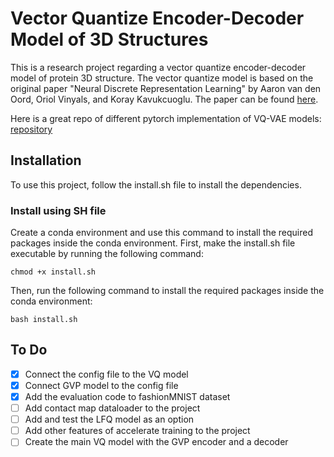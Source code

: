 # Vector Quantize Encoder-Decoder Model of 3D Structures

This is a research project regarding a vector quantize encoder-decoder model of protein 3D structure.
The vector quantize model is based on the original paper
"Neural Discrete Representation Learning" by Aaron van den Oord, Oriol Vinyals, and Koray Kavukcuoglu. 
The paper can be found [here](https://arxiv.org/abs/1711.00937).

Here is a great repo of different pytorch implementation of VQ-VAE models: [repository](https://github.com/lucidrains/vector-quantize-pytorch)


## Installation
To use this project, follow the install.sh file to install the dependencies.

### Install using SH file
Create a conda environment and use this command to install the required packages inside the conda environment.
First, make the install.sh file executable by running the following command:
```commandline
chmod +x install.sh
```
Then, run the following command to install the required packages inside the conda environment:
```commandline
bash install.sh
```

## To Do
- [x] Connect the config file to the VQ model
- [x] Connect GVP model to the config file
- [x] Add the evaluation code to fashionMNIST dataset
- [ ] Add contact map dataloader to the project
- [ ] Add and test the LFQ model as an option
- [ ] Add other features of accelerate training to the project
- [ ] Create the main VQ model with the GVP encoder and a decoder